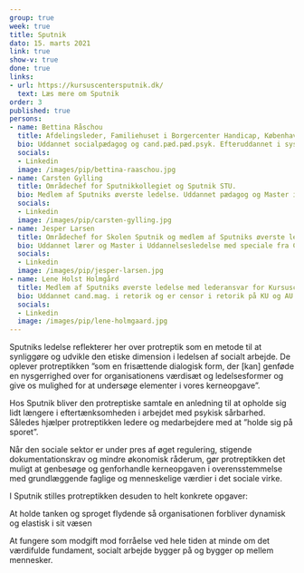 ```yaml
---
group: true
week: true
title: Sputnik
dato: 15. marts 2021
link: true
show-v: true
done: true
links:
- url: https://kursuscentersputnik.dk/
  text: Læs mere om Sputnik
order: 3
published: true
persons:
- name: Bettina Råschou
  title: Afdelingsleder, Familiehuset i Borgercenter Handicap, Københavns Kommune.
  bio: Uddannet socialpædagog og cand.pæd.pæd.psyk. Efteruddannet i systemisk-narrativ familieterapi og autismespecifik metodeudvikling. VISO-specialist for Socialstyrelsen. Tidligere afdelingsleder i Sputnik. Pt. studerende på CCC’s Master i Business Coaching.
  socials:
  - Linkedin
  image: /images/pip/bettina-raaschou.jpg
- name: Carsten Gylling
  title: Områdechef for Sputnikkollegiet og Sputnik STU.
  bio: Medlem af Sputniks øverste ledelse. Uddannet pædagog og Master i Uddannelsesledelse med speciale fra CCC’s Master of Business Coaching. Efteruddannet i systemisk-narrativ familieterapi .
  socials:
  - Linkedin
  image: /images/pip/carsten-gylling.jpg
- name: Jesper Larsen
  title: Områdechef for Skolen Sputnik og medlem af Sputniks øverste ledelse.
  bio: Uddannet lærer og Master i Uddannelsesledelse med speciale fra CCC’s Master of Business Coaching. Efteruddannet i systemisk-narrativ familieterapi og uddannelsesansvarlig for Kursuscenter Sputniks systemisk-narrative lederuddannelse.
  socials:
  - Linkedin
  image: /images/pip/jesper-larsen.jpg
- name: Lene Holst Holmgård
  title: Medlem af Sputniks øverste ledelse med lederansvar for Kursuscenter Sputnik, Sputniks psykologteam og kommunikationsindsats.
  bio: Uddannet cand.mag. i retorik og er censor i retorik på KU og AU. Efteruddannet fra Københavns Kommunes lederudviklingsprogram og Sputniks systemisk-narrative lederuddannelse.
  socials:
  - Linkedin
  image: /images/pip/lene-holmgaard.jpg
---
```

Sputniks ledelse reflekterer her over protreptik som en metode til at synliggøre og udvikle den etiske dimension i ledelsen af socialt arbejde. De oplever protreptikken ”som en frisættende dialogisk form, der [kan] genføde en nysgerrighed over for organisationens værdisæt og ledelsesformer og give os mulighed for at undersøge elementer i vores kerneopgave”.

 

Hos Sputnik bliver den protreptiske samtale en anledning til at opholde sig lidt længere i eftertænksomheden i arbejdet med psykisk sårbarhed. Således hjælper protreptikken ledere og medarbejdere med at ”holde sig på sporet”. 

 

Når den sociale sektor er under pres af øget regulering, stigende dokumentationskrav og mindre økonomisk råderum, gør protreptikken det muligt at genbesøge og genforhandle kerneopgaven i overensstemmelse med grundlæggende faglige og menneskelige værdier i det sociale virke.

 

I Sputnik stilles protreptikken desuden to helt konkrete opgaver: 

 

At holde tanken og sproget flydende så organisationen forbliver dynamisk og elastisk i sit væsen

 

At fungere som modgift mod forråelse ved hele tiden at minde om det værdifulde fundament, socialt arbejde bygger på og bygger op mellem mennesker.